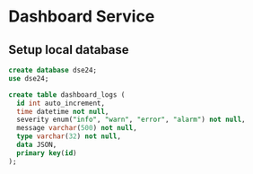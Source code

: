 
# Dashboard Service

## Setup local database

```SQL
create database dse24;
use dse24;

create table dashboard_logs (
  id int auto_increment,
  time datetime not null,
  severity enum("info", "warn", "error", "alarm") not null,
  message varchar(500) not null,
  type varchar(32) not null,
  data JSON,
  primary key(id)
);

```
